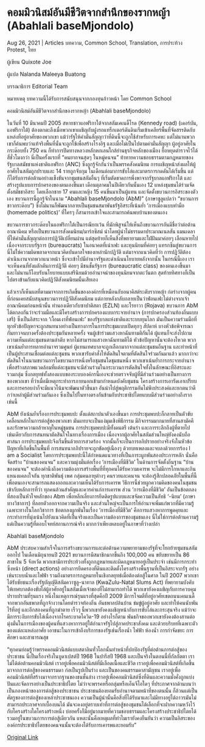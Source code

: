 # คอมมิวนิสม์อันมีชีวิตจากสำนึกของรากหญ้า (Abahlali baseMjondolo)

Aug 26, 2021 | Articles บทความ, Common School, Translation, การประท้วง Protest, ไทย





ผู้เขียน Quixote Joe

ผู้แปล Nalanda Maleeya Buatong

บรรณาธิการ Editorial Team

หมายเหตุ บทความนี้ได้รับการสนับสนุนจากกองทุนก้าวหน้า โดย Common School



คอมมิวนิสม์อันมีชีวิตจากสำนึกของรากหญ้า (Abahlali baseMjondolo)

ในวันที่ 10 มีนาคมปี 2005 สหายชาวแอฟริกาใต้จากสลัมเคเนดี้โรด (Kennedy road) (เดอร์บัน, แอฟริกาใต้) ต้องตกตะลึงเมื่อพวกเขาเผชิญกับฝูงรถแทร็กเตอร์ดันดินเริ่มเข้าเคลียร์พื้นที่จัดสรรติดกับแหล่งที่อยู่อาศัยของพวกเขา แม้ว่ารัฐให้คำมั่นสัญญาว่าที่ดินนี้จะถูกใช้สำหรับการเคหะ แต่ไม่นานพวกเขาก็ค้นพบว่าแท้จริงพื้นที่นั้นจะถูกใช้เพื่อสร้างโรงอิฐ และเมื่อไม่เป็นไปตามคำมั่นสัญญา ผู้อยู่อาศัยในกระต๊อบทั้ง 750 คน ก็ทำการปิดทางหลวงหลักหกเลนใกล้ย่านธุรกิจหลักของเมือง ยื้อหยุดตำรวจไว้ได้สี่ชั่วโมงกว่า นี่เป็นครั้งแรกที่ “คนยากจนสุดๆ ในหมู่คนจน” ท้าทายความชอบธรรมตามกฎหมายของรัฐบาลสมัชชาแห่งชาติแอฟริกา (ANC) ซึ่งถูกรู้จักกันว่าเป็นพรรคสังคมนิยม การเผชิญหน้าส่งผลให้ผู้อาศัยในสลัมถูกปราบและ 14 รายถูกจับกุม ในเดือนต่อมาการขับไล่และมาตรการกดดันได้เริ่มขึ้น แต่ก็ได้รับการต่อต้านอย่างแข็งขันจากชุมชนสลัมอื่นๆ ที่เริ่มตัดขาดการพึ่งพาจากรัฐบาลแอฟริกาใต้ และสร้างรูปแบบการปกครองของตนเองขึ้นมา เดือนตุลาคมในปีเดียวกันนั้นเอง 12 แหล่งชุมชนได้ร่วมจัดตั้งสมัชชาอิสระ โดยเลือกชาย 17 คนและหญิง 15 คนขึ่นมาเป็นผู้แทน และจัดตั้งขบวนการอิสระของตัวเอง ขบวนการนี้ถูกรู้จักในนาม “Abahlali baseMjondolo (AbM)” (ภาษาซูลูแปลว่า “ขบวนการชาวกระต๊อบ”) ซึ่งไม่นานก็พัฒนากลายเป็นชุมชนสมาพันธรัฐอิสระที่เน้นย้ำ ‘การเมืองแบบทำมือ (homemade politics)’ ที่ใครๆ ก็สามารถเข้าใจและสามารถค้นพบบ้านของตนเอง 

ขบวนการชาวกระต๊อบในแอฟริกาใต้เป็นกรณียกเว้น ที่มักพิสูจน์ให้เห็นถึงขบวนการอันมีชื่อว่าต่อต้านอาณานิคม หรือเป็นขบวนการสังคมนิยม/มาร์กซิสม์ นำโดยผู้นำไม่ธรรมดาประมาณเนลสัน แมนเดลา ที่ให้คำมั่นสัญญาต่อการปฏิวัติเปลี่ยนผ่าน แต่สุดท้ายก็เห็นสิ่งที่พยายามและใฝ่ฝันมาค่อยๆ เลือนหายไป เนื่องจากระบบรัฐการ (bureaucrats) ในอนาคตที่เน่าเฟะ และทุนนิยมที่ค่อยๆ แทรกซึมสู่ขบวนการ นี่ไม่ใช่ความผิดพลาดจากแนวคิดบันดาลใจของเหล่านักปฏิวัติ แต่มาจากแนวคิดที่ว่า การปฏิวัติต้องดำเนินงานจากพวกแนวหน้า ซึ่งจะเข้าไปมีอำนาจรัฐและดำเนินนโยบายหลังจากนั้น ในกรณีนี้เอง เราจะเห็นคนที่ยังผลักดันการปฏิวัติ ค่อยๆ มีชนชั้นรัฐการ (bureaucratic class) ของตนเองขึ้นมา และไม่นานก็โอบรับนโยบายแบบเสรีนิยมด้วยอำนาจนำของทุนนิยมจากตะวันตก สุดท้ายทิศทางก็เป็นไปตรงข้ามกับแนวคิดปฏิวัติสังคมนิยมนั้นเสียเอง

แล้วเราก็เห็นผลที่ตามมาจากการเกิดขึ้นขององค์กรที่เหมือนกับอนาคิสต์ระดับรากหญ้า ก่อร่างจากผู้คนที่ก่อนเคยสนับสนุนขบวนการปฏิวัติสังคมนิยม แต่ภายหลังกลับกลายเป็นว่าฟ่อนเฟะไม่ต่างจากเจ้าอาณานิคมก่อนหน้านั้น ทำนองเดียวกับซาปาติสตา (EZLN) และโรยาวา (Rojava) ขบวนการ AbM ได้ตกลงกันว่าจะร่วมมือและมีโครงสร้างการปกครองแบบกระจายอำนาจ (การปกครองส่วนท้องถิ่นแบบเสรี) ซึ่งเป็นอิสระจาก ‘เงื้อมเงาที่ฟ่อนเฟะ’ ของรัฐบาลแห่งชาติและระบบทุนโลก มันเป็นความร่วมมือที่ทุกหัวข้อปัญหาจะถูกสนทนาอย่างเป็นทางการในการประชุมแบบเปิดทุกๆ สัปดาห์ บางหัวข้อพิจารณากันยาวจนบางครั้งต้องประชุมกันหลายครั้ง จนผู้เข้าร่วมแสวงหาฉันทามติกันได้ ผู้แทนก็จะส่งไปถามความเห็นแต่ละชุมชนตามลำดับ หากไม่สามารถแสวงหาฉันทามติได้ หัวข้อปัญหานั้นจะต้องโหวต พวกเขาเน้นย้ำการทลายอำนาจรวมศูนย์ ผู้แทนเทศบาลจะถูกเลือกมากจากแต่ละชุมชนถิ่นฐาน และทำหน้าที่เป็นผู้ประสานเชื่อมต่อแต่ละชุมชน พวกเขารับคำสั่งให้ตัดสินใจตามที่ตัดสินใจร่วมกันมาแล้ว มากกว่าจะตัดสินใจในนามขบวนการใดขบวนการหนึ่งหรือชุมชนใดชุมชนหนึ่ง พวกเขาเน้นย้ำการกระจายอำนาจเพื่อสร้างสภาพแวดล้อมที่แต่ละชุมชนจะมีส่วนร่วมในกระบวนการตัดสินใจทั้งในลักษณะที่อิสระและรวมกลุ่ม ซึ่งกลยุทธ์ทั้งสองแบบของระบบองค์กรนี้เองจะช่วยตรวจจับผู้ที่มีส่วนร่วมอย่างเป็นทางการของพวกเขา ที่ว่าเมื่อมีเหตุกระทำการภายนอกเข้ามากำหนดบังคับชุมชน โครงสร้างการเอารัดเอาเปรียบและการครอบงำก็จะมีแนวโน้มจะพัฒนาตัวขึ้นมา อันนำไปสู่พฤติกรรมอันไม่พึงประสงค์และยกตนว่าดีกว่าเหล่าผู้มีส่วนร่วมกันเอง ซึ่งเป็นไปในทางตรงกันข้ามกับประชาธิปไตยแบบมีส่วนร่วมอย่างถึงรากเช่นนี้  

AbM ยังเน้นย้ำเรื่องการประชุมพบปะ ตั้งแต่สถาปนาตัวเองขึ้นมา การประชุมพบปะก็กลายเป็นตัวขับเคลื่อนหลักในการต่อสู้ของพวกเขา มันแทบจะเป็นแง่มุมเชิงพิธีกรรม มีกิจกรรมมากมายที่สานสามัคคีและรักษาความกล้าหาญในหมู่ชุมชน การประชุมพบปะมีทั้งดนตรี เต้นรำ และการระลึกถึงผู้ที่ตายไป เช่นเดียวกับการสนทนาตัดสินใจในทางเรื่องการเมือง เนื่องจากผู้อาศัยในสลัมส่วนใหญ่ยังคงนับถือศาสนา การประชุมพบปะจึงเริ่มขึ้นด้วยการสวดร้อง จากนั้นก็จะเป็นการอภิปรายอย่างจริงจังในหัวข้อปัญหาที่เกิดขึ้นในพื้นที่ การสนทนาอภิปรายจะถูกขัดอยู่เนืองๆ ด้วยบทเพลงและจบลงด้วยการร้อง I am a Socialist โดยการประชุมพบปะนี้ได้กำหนดแนวทางที่เป็นภาระผูกพันสองประการหลัก นั่นคือจัดสร้าง “บ้านของคนจน” และความมุ่งมั่นต่อเรื่อง ‘การเมืองที่มีชีวิต’ ในด้านการจัดตั้งถิ่นฐาน “บ้านของคนจน” จะต้องคำนึงถึงความต้องการสร้างพื้นที่ที่ทุกคนได้รับความเคารพ จะไม่มีการโกหกและกินแหนงแคลงใจกัน ทุกชาติพันธุ์ เพศ กลุ่มคนอายุต่างๆ คนรวยและคนจน จะต้องรู้สึกปลอดภัยในพื้นที่นี้ เพื่อตนเองจะสามารถแสดงออกและความเห็นได้รับการเคารพ วิธีการนี้ช่วยผูกความคิดของคนในชุมชนเข้ากับหลักการที่ว่า ทุกคนล้วนสำคัญและควรค่าแก่การเคารพ ส่วน ‘การเมืองที่มีชิวิต’ อันเป็นข้อตกลงที่สองเป็นหัวใจหลักของ Abm เพื่อหลีกเลี่ยงการยึดติดรูปแบบและขจัดความเป็นลัทธิ ‘-นิยม’ (ภาษาทางวิชาการ) ที่ลอยตัวออกจากความเป็นจริง และส่วนใหญ่จะเป็นการให้อำนาจเพิ่มแก่พวกที่มีความรู้เฉพาะทางในโลกวิชาการ ข้อตกลงผูกพันในเรื่อง ‘การเมืองที่มีชีวิต’ คือการแสวงหาการพูดคุยและกระทำการที่มุ่งเน้นไปยังแนวคิดที่เป็นจริงและเป็นความต้องการของชุมชนเอง นี่ไม่ใช่การต่อต้านความรู้ แต่เป็นความรู้ที่ตอบโจทย์สถานการณ์จริง มากกว่าเพียงหลบอยู่ในภาษาที่ว่างเปล่า

 Abahlali baseMjondolo

AbM ประสบความสำเร็จในการสร้างขบวนการและต่อต้านความพยายามของรัฐที่จะโยกย้ายชุมชนสลัมออกไป ในเดือนมิถุนายนปี 2021 ขบวนการมีสมาชิกมากขึ้นถึง 100,000 คน ขยับขยายเป็น 86 สาขาใน 5 จังหวัด พวกเขามีการประท้วงทั้งถูกกฎหมายและผิดกฎหมายอยู่เป็นประจำ เช่นมีการกระทำซึ่งหน้า (direct actions) อย่างการยึดครองที่ดินและติดตั้งโครงสร้างพื้นฐานที่เป็นอิสระจากรัฐ อย่างเช่นระบบน้ำและไฟฟ้า รวมถึงมาตรการกฎหมายในเชิงกลยุทธ์เมื่อต้องต่อสู้ในศาล ในปี 2007 พวกเขาได้รับชัยชนะเรื่องรัฐบัญญัติสลัมควาซูลู-นาทาล (KwaZulu-Natal Slums Act) ที่พยายามบังคับให้เทศบาลต้องขับไล่ผู้อาศัยอยู่ในสลัมเมื่อเจ้าของที่ไม่สามารถทำได้ พวกเขายังคงเผชิญกับการควบคุมปราบปรามที่รุนแรง หนึ่งในเหตุการณ์รุนแรงที่สุดคือปี 2009 มีการโจมตีที่อยู่อาศัยเขตถนนเคนเนดี้จากพวกอันธพาลที่ถูกจ้างวานโดยตำรวจท้องถิ่น อันธพาลปล้นบ้าน ข่มขู่ผู้อยู่อาศัย และทำให้คนนับพันไร้ที่อยู่ และอีกสองคนที่ถูกฆ่าตาย เร็วๆ นี้พวกเขายังคงเผชิญหน้ากับการขับไล่และกระสุนจริง แม้ว่าจะมีการระงับการขับไล่เนื่องจากโรคระบาดโควิด-19 อย่างไรก็ตาม พันธกิจของพวกเขายังคงต้องสานต่อ มุ่งมั่นในการเมืองของผู้คนที่แสวงหาการอยู่ใต้อำนาจรัฐไปสู่ภาคประชาสังคม และด้วยบริบทที่เฉพาะตัวของแต่ละแหล่งอาศัย เอาชนะในการเข้าถึงบริการของรัฐเช่นเรื่องน้ำ ไฟฟ้า ห้องน้ำ การกำจัดขยะ การศึกษา และสาธารณสุข    

“ทุกคนย่อมรู้ว่าพรรคคอมมิวนิสต์แบบสตาลินทั่วโลกนั้นทำหน้าที่ปกป้องรัฐที่ต่อต้านการต่อสู้ของประชาชน นี่เป็นเรื่องจริงในบูดาเปสต์ปี 1968 ในปารีสปี 1968 และเป็นจริงในตอนนี้ที่กัลกัตตา เราไม่ได้ต่อต้านคอมมิวนิสต์ เราอยู่เพื่อคอมมิวนิสต์ที่มีเลือดเนื้อและชีวิต เราอยู่เพื่อคอมมิวนิสต์ที่เกิดขึ้นมาจากการต่อสู้ของคนธรรมดา ก่อเป็นรูปเป็นร่าง และเป็นของคนธรรมดาสามัญชน เราอยู่เพื่อคอมมิวนิสต์ที่สร้างมาจากรากฐานของชนชั้นล่าง เราอยู่เพื่อคอมมิวนิสต์ซึ่งที่ดินและความมั่งคั่งถูกแบ่งปันและจัดการอย่างเป็นประชาธิปไตย ไม่ว่าจะพรรคหรือกลุ่มหรือเอ็นจีโอใดๆ ที่ประกาศจากด้านบนว่าเป็นกองหน้าของการต่อสู้ของประชาชน ประชาชนต้องยอมรับอำนาจตามหน้าที่ของตนนั้น ก็ล้วนแต่เป็นศัตรูของการต่อสู้ของเหล่าประชาชนเอง ความเป็นผู้นำนั้นคือสิ่งที่ได้รับมาและไม่มีทางอยู่ได้ถาวรมันไม่สามารถประกาศจากเบื้องบนได้ มันจะคงอยู่ตราบเท่าที่การต่อสู้ของชุมชนได้เลือกที่จะฝากความหวังไว้กับโครงสร้างใดโครงสร้างหนึ่ง บ่อยครั้งก็มีอยู่มากมายที่ความชอบธรรมและโครงสร้างประชาธิปไตยได้รวมอยู่ในขบวนการการต่อสู้เดียวกัน แหละนั่นคือเหตุผลที่ทำไมเรายังคงยืนยันว่า ความเป็นอิสระขององค์กรประชาธิปไตยของคนจนนั้นจะต้องได้รับการเคารพและยอมรับ”



[Original Link](https://www.dindeng.com/abm-south-african-grassroot-communism/)